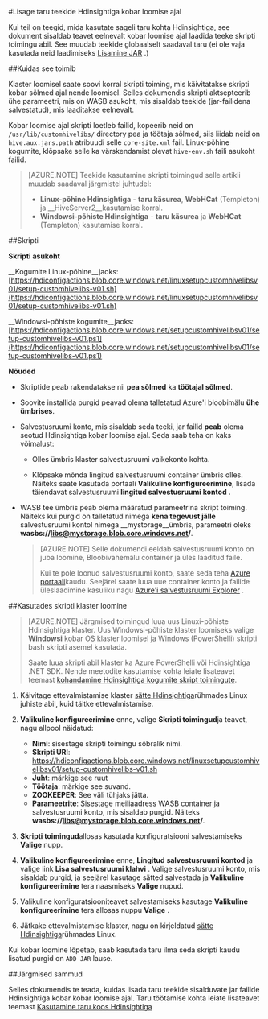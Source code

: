 <properties
pageTitle="Lisage taru teekide Hdinsightiga kobar loomise ajal | Azure'i"
description="Saate teada, kuidas lisada taru teekide (jar failid), on Hdinsightiga arvutikobaras kobar loomise ajal."
services="hdinsight"
documentationCenter=""
authors="Blackmist"
manager="jhubbard"
editor="cgronlun"/>

<tags
ms.service="hdinsight"
ms.devlang="na"
ms.topic="article"
ms.tgt_pltfrm="na"
ms.workload="big-data"
ms.date="09/20/2016"
ms.author="larryfr"/>

#<a name="add-hive-libraries-during-hdinsight-cluster-creation"></a>Lisage taru teekide Hdinsightiga kobar loomise ajal

Kui teil on teegid, mida kasutate sageli taru kohta Hdinsightiga, see dokument sisaldab teavet eelnevalt kobar loomise ajal laadida teeke skripti toimingu abil. See muudab teekide globaalselt saadaval taru (ei ole vaja kasutada neid laadimiseks [Lisamine JAR](https://cwiki.apache.org/confluence/display/Hive/LanguageManual+Cli) .)

##<a name="how-it-works"></a>Kuidas see toimib

Klaster loomisel saate soovi korral skripti toiming, mis käivitatakse skripti kobar sõlmed ajal nende loomisel. Selles dokumendis skripti aktsepteerib ühe parameetri, mis on WASB asukoht, mis sisaldab teekide (jar-failidena salvestatud), mis laaditakse eelnevalt.

Kobar loomise ajal skripti loetleb failid, kopeerib neid on `/usr/lib/customhivelibs/` directory pea ja töötaja sõlmed, siis liidab neid on `hive.aux.jars.path` atribuudi selle `core-site.xml` fail. Linux-põhine kogumite, klõpsake selle ka värskendamist olevat `hive-env.sh` faili asukoht failid.

> [AZURE.NOTE] Teekide kasutamine skripti toimingud selle artikli muudab saadaval järgmistel juhtudel:
>
> * __Linux-põhine Hdinsightiga__ - __taru käsurea__, __WebHCat__ (Templeton) ja __HiveServer2__kasutamise korral.
> * __Windowsi-põhiste Hdinsightiga__ - __taru käsurea__ ja __WebHCat__ (Templeton) kasutamise korral.

##<a name="the-script"></a>Skripti

__Skripti asukoht__

__Kogumite Linux-põhine__jaoks: [https://hdiconfigactions.blob.core.windows.net/linuxsetupcustomhivelibsv01/setup-customhivelibs-v01.sh](https://hdiconfigactions.blob.core.windows.net/linuxsetupcustomhivelibsv01/setup-customhivelibs-v01.sh)

__Windowsi-põhiste kogumite__jaoks: [https://hdiconfigactions.blob.core.windows.net/setupcustomhivelibsv01/setup-customhivelibs-v01.ps1](https://hdiconfigactions.blob.core.windows.net/setupcustomhivelibsv01/setup-customhivelibs-v01.ps1)

__Nõuded__

* Skriptide peab rakendatakse nii __pea sõlmed__ ka __töötajal sõlmed__.

* Soovite installida purgid peavad olema talletatud Azure'i bloobimälu __ühe ümbrises__. 

* Salvestusruumi konto, mis sisaldab seda teeki, jar failid __peab__ olema seotud Hdinsightiga kobar loomise ajal. Seda saab teha on kaks võimalust:

    * Olles ümbris klaster salvestusruumi vaikekonto kohta.
    
    * Klõpsake mõnda lingitud salvestusruumi container ümbris olles. Näiteks saate kasutada portaali __Valikuline konfigureerimine__, lisada täiendavat salvestusruumi __lingitud salvestusruumi kontod__ .

* WASB tee ümbris peab olema määratud parameetrina skript toiming. Näiteks kui purgid on talletatud nimega __kena tegevust jälle__ salvestusruumi kontol nimega __mystorage__ümbris, parameetri oleks __wasbs://libs@mystorage.blob.core.windows.net/__.

    > [AZURE.NOTE] Selle dokumendi eeldab salvestusruumi konto on juba loomine, Bloobivahemälu container ja üles laaditud faile. 
    >
    > Kui te pole loonud salvestusruumi konto, saate seda teha [Azure portaali](https://portal.azure.com)kaudu. Seejärel saate luua uue container konto ja failide üleslaadimine kasuliku nagu [Azure'i salvestusruumi Explorer](http://storageexplorer.com/) .

##<a name="create-a-cluster-using-the-script"></a>Kasutades skripti klaster loomine

> [AZURE.NOTE] Järgmised toimingud luua uus Linuxi-põhiste Hdinsightiga klaster. Uus Windowsi-põhiste klaster loomiseks valige __Windowsi__ kobar OS klaster loomisel ja Windows (PowerShelli) skripti bash skripti asemel kasutada.
> 
> Saate luua skripti abil klaster ka Azure PowerShelli või Hdinsightiga .NET SDK. Nende meetodite kasutamise kohta leiate lisateavet teemast [kohandamine Hdinsightiga kogumite skript toimingute](hdinsight-hadoop-customize-cluster-linux.md).

1. Käivitage ettevalmistamise klaster [sätte Hdinsightiga](hdinsight-hadoop-provision-linux-clusters.md#portal)rühmades Linux juhiste abil, kuid täitke ettevalmistamise.

2. **Valikuline konfigureerimine** enne, valige **Skripti toimingud**ja teavet, nagu allpool näidatud:

    * __Nimi__: sisestage skripti toimingu sõbralik nimi.
    * __Skripti URI__: https://hdiconfigactions.blob.core.windows.net/linuxsetupcustomhivelibsv01/setup-customhivelibs-v01.sh
    * __Juht__: märkige see ruut
    * __Töötaja__: märkige see suvand.
    * __ZOOKEEPER__: See väli tühjaks jätta.
    * __Parameetrite__: Sisestage meiliaadress WASB container ja salvestusruumi konto, mis sisaldab purgid. Näiteks __wasbs://libs@mystorage.blob.core.windows.net/__.

3. **Skripti toimingud**allosas kasutada konfiguratsiooni salvestamiseks **Valige** nupp.

4. **Valikuline konfigureerimine** enne, __Lingitud salvestusruumi kontod__ ja valige link __Lisa salvestusruumi klahvi__ . Valige salvestusruumi konto, mis sisaldab purgid, ja seejärel kasutage sätted salvestada ja __Valikuline konfigureerimine__ tera naasmiseks __Valige__ nupud.

5. Valikuline konfiguratsiooniteavet salvestamiseks kasutage **Valikuline konfigureerimine** tera allosas nuppu **Valige** .

6. Jätkake ettevalmistamise klaster, nagu on kirjeldatud [sätte Hdinsightiga](hdinsight-hadoop-provision-linux-clusters.md#portal)rühmades Linux.

Kui kobar loomine lõpetab, saab kasutada taru ilma seda skripti kaudu lisatud purgid on `ADD JAR` lause.

##<a name="next-steps"></a>Järgmised sammud

Selles dokumendis te teada, kuidas lisada taru teekide sisalduvate jar failide Hdinsightiga kobar kobar loomise ajal. Taru töötamise kohta leiate lisateavet teemast [Kasutamine taru koos Hdinsightiga](hdinsight-use-hive.md)
